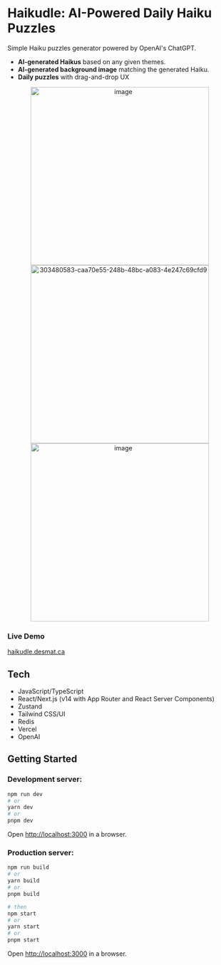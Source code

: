 # Haikudle: AI-Powered Daily Haiku Puzzles

Simple Haiku puzzles generator powered by OpenAI's ChatGPT.

- **AI-generated Haikus** based on any given themes.
- **AI-generated background image** matching the generated Haiku.
- **Daily puzzles** with drag-and-drop UX

<p align="center">
  <img height="400" alt="image" src="https://github.com/desmat/haiku/assets/3298837/d3063391-bc90-47e7-b034-d7fc2814c271">
  <img height="400" alt="303480583-caa70e55-248b-48bc-a083-4e247c69cfd9" src="https://github.com/desmat/haiku/assets/3298837/c364d8e1-fef5-4505-978f-09f15afe9123">
  <img height="400" alt="image" src="https://github.com/desmat/haiku/assets/3298837/6bc7ba2b-8552-42da-ac61-98a3d38e9b19">
</p>

### Live Demo

[haikudle.desmat.ca](https://haikudle.desmat.ca)

## Tech

- JavaScript/TypeScript
- React/Next.js (v14 with App Router and React Server Components)
- Zustand
- Tailwind CSS/UI
- Redis
- Vercel
- OpenAI


## Getting Started

### Development server:

```bash
npm run dev
# or
yarn dev
# or
pnpm dev
```

Open [http://localhost:3000](http://localhost:3000) in a browser.


### Production server:

```bash
npm run build
# or
yarn build
# or
pnpm build

# then 
npm start
# or
yarn start
# or
pnpm start
```

Open [http://localhost:3000](http://localhost:3000) in a browser.

